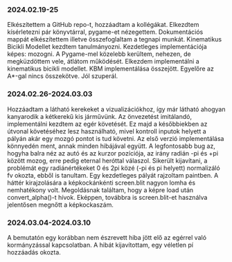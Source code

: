 ### 2024.02.19-25
Elkészítettem a GitHub repo-t, hozzáadtam a kollégákat.
Elkezdtem kísérletezni pár könyvtárral, pygame-et nézegettem.
Dokumentációs mappát elkészítettem illetve összefoglaltam a tegnapi munkát.
Kinematikus Bicikli Modellet kezdtem tanulmányozni. 
Kezdetleges implementációja képes: mozogni.
A Pygame-mel közelebb kerültem, nehezen, de megküzdöttem vele, átlátom működését.
Elkezdem implementálni a kinematikus bicikli modellet.
KBM implementálása összejött. Egyelőre az A*-gal nincs összekötve. Jól szuperál.

### 2024.02.26-2024.03.03
Hozzáadtam a látható kerekeket a vizualizációkhoz, így már látható ahogyan kanyarodik a kétkerekű kis járművünk.
Az önvezetést imitálandó, implementálni kezdtem az egér követését. Ez majd a későbbiekben az útvonal követéséhez lesz használható, mivel kontroll inputok helyett a pályán akár egy mozgó pontot is tud követni.
Az első verzió implementálása könnyedén ment, annak minden hibájával együtt.
A legfontosabb bug az, hogyha balra néz az autó és az kurzor pozíciója, az irány radián -pi és +pi között mozog, erre pedig eternal heróttal válaszol.
Sikerült kijavítani, a problémát egy radiánértékeket 0 és 2pi közé (-pi és pi helyett) normalizáló fv okozta, ebből is tanultam.
Egy kezdetleges pályát rajzoltam paintben. A háttér kirajzolására a képkockánkénti screen.blit nagyon lomha és nemhatékony volt. Megoldásnak találtam, hogy a képre load után convert_alpha()-t hívok. Eképpen, továbbra is screen.blit-et használva jelentősen megnőtt a képkockaszám.

### 2024.03.04-2024.03.10
A bemutatón egy korábban nem észrevett hiba jött elő az egérrel való kormányzással kapcsolatban. A hibát kijavítottam, egy véletlen pí hozzáadás okozta.